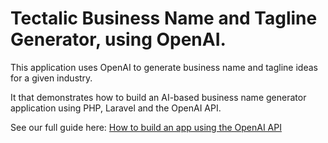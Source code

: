 # Tectalic Business Name and Tagline Generator, using OpenAI.

This application uses OpenAI to generate business name and tagline ideas for a given industry.

It that demonstrates how to build an AI-based business name generator application using PHP, Laravel and the OpenAI API.

See our full guide here: [How to build an app using the OpenAI API](https://tectalic.com/blog/build-an-app-using-openai-api)
